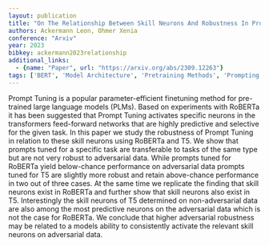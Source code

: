 ```yaml
---
layout: publication
title: "On The Relationship Between Skill Neurons And Robustness In Prompt Tuning"
authors: Ackermann Leon, Ohmer Xenia
conference: "Arxiv"
year: 2023
bibkey: ackermann2023relationship
additional_links:
  - {name: "Paper", url: "https://arxiv.org/abs/2309.12263"}
tags: ['BERT', 'Model Architecture', 'Pretraining Methods', 'Prompting', 'Security', 'Transformer']
---
```

Prompt Tuning is a popular parameter-efficient finetuning method for pre-trained large language models (PLMs). Based on experiments with RoBERTa it has been suggested that Prompt Tuning activates specific neurons in the transformers feed-forward networks that are highly predictive and selective for the given task. In this paper we study the robustness of Prompt Tuning in relation to these skill neurons using RoBERTa and T5. We show that prompts tuned for a specific task are transferable to tasks of the same type but are not very robust to adversarial data. While prompts tuned for RoBERTa yield below-chance performance on adversarial data prompts tuned for T5 are slightly more robust and retain above-chance performance in two out of three cases. At the same time we replicate the finding that skill neurons exist in RoBERTa and further show that skill neurons also exist in T5. Interestingly the skill neurons of T5 determined on non-adversarial data are also among the most predictive neurons on the adversarial data which is not the case for RoBERTa. We conclude that higher adversarial robustness may be related to a models ability to consistently activate the relevant skill neurons on adversarial data.
